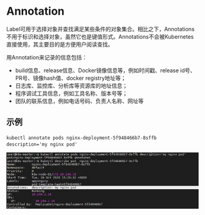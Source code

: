 # Annotation

Label可用于选择对象并查找满足某些条件的对象集合。相比之下，Annotations不用于标识和选择对象，虽然它也是键值形式。Annotations不会被Kubernetes直接使用，其主要目的是方便用户阅读查找。

用Annotation来记录的信息包括：

- build信息、release信息、Docker镜像信息等，例如时间戳、release id号、PR号、镜像hash值、docker registry地址等；
- 日志库、监控库、分析库等资源库的地址信息；
- 程序调试工具信息，例如工具名称、版本号等；
- 团队的联系信息，例如电话号码、负责人名称、网址等

## 示例

`kubectl annotate pods nginx-deployment-5f948466b7-8sffb description='my nginx pod'`

![annotate](./images/k8s-annotate.png)